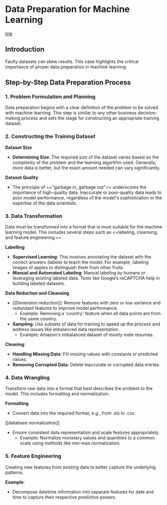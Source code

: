 # Data Preparation for Machine Learning

[link](https://www.youtube.com/watch?v=P8ERBy91Y90)
## Introduction

Faulty datasets can skew results. This case highlights the critical importance of proper data preparation in machine learning. 

## Step-by-Step Data Preparation Process

### 1. Problem Formulation and Planning

Data preparation begins with a clear definition of the problem to be solved with machine learning. This step is similar to any other business decision-making process and sets the stage for constructing an appropriate training dataset.

### 2. Constructing the Training Dataset
**Dataset Size**
- **Determining Size**: The required size of the dataset varies based on the complexity of the problem and the learning algorithm used. Generally, more data is better, but the exact amount needed can vary significantly.

**Dataset Quality**
- The principle of =="garbage in, garbage out"== underscores the importance of high-quality data. Inaccurate or poor-quality data leads to poor model performance, regardless of the model's sophistication or the expertise of the data scientists.

### 3. Data Transformation
Data must be transformed into a format that is most suitable for the machine learning model. This includes several steps such as ==labeling, cleansing, and feature engineering.==

**Labelling**
- **Supervised Learning**: This involves annotating the dataset with the correct answers (labels) to teach the model. For example, labeling images of apples to distinguish them from other fruits.
- **Manual and Automated Labeling**: Manual labeling by humans or leveraging existing labeled data. Tools like Google’s reCAPTCHA help in building labeled datasets.

**Data Reduction and Cleansing**
- [[Dimension reduction]]: Remove features with zero or low variance and redundant features to improve model performance.
  - Example: Removing a 'country' feature when all data points are from the same country.
- **Sampling**: Use subsets of data for training to speed up the process and address issues like imbalanced data representation.
  - Example: Amazon's imbalanced dataset of mostly male resumes.

**Cleaning**:
- **Handling Missing Data**: Fill missing values with constants or predicted values.
- **Removing Corrupted Data**: Delete inaccurate or corrupted data entries.

### 4. Data Wrangling 
Transform raw data into a format that best describes the problem to the model. This includes formatting and normalization.

**Formatting**
- Convert data into the required format, e.g., from .xls to .csv.

 [[database normalization]]
- Ensure consistent data representation and scale features appropriately.
  - Example: Normalize monetary values and quantities to a common scale using methods like min-max normalization.

### 5. Feature Engineering
Creating new features from existing data to better capture the underlying patterns.

**Example**:
- Decompose datetime information into separate features for date and time to capture their respective predictive powers.
